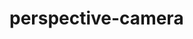 # perspective-camera

<div id="example"></div>
<script type="application/javascript">
  new Vue({
    el: '#example',
    template: '<live-code class="full" :template="code" mode="html>iframe" :debounce="200" />',
    data: {
      code:
`
<script src="${location.origin+location.pathname}/global.js"><\/script>

<style>
    body, html {
        width: 100%;
        height: 100%;
        margin: 0;
        padding: 0;
        overflow: hidden;
        background: #191919;
        touch-action: none; /* prevent touch drag from scrolling */
        color: #ccc;
    }
    i-scene { position: absolute!important; top: 0; left: 0; }
    i-scene:nth-child(2) { pointer-events: none; }
    i-node { padding: 15px; pointer-events: all; }
    label { padding-right: 10px; }
</style>

<i-scene id="scene" experimental-webgl>
    <i-perspective-camera id="cam" active position="0 0 1000"></i-perspective-camera>
    <i-ambient-light intensity="0.3"></i-ambient-light>
    <i-point-light
        id="light"
        color="white"
        position="300 300 300"
        size="0 0 0"
        cast-shadow="true"
        intensity="0.8"
        align="-0.5 -0.5" FIXME-this-needed-while-using-custom-camera
    >
        <i-mesh has="sphere-geometry basic-material" cast-shadow="false" size="10" mount-point="0.5 0.5" color="#eee"></i-mesh>
    </i-point-light>
    <!-- Specify a color otherwise the material will be tinted deeppink by default -->
    <i-mesh id="model"
        has="box-geometry phong-material"
        rotation="40 40 0"
        Xalign="0.5 0.5 0.5" FIXME-this-is-disabled-while-using-custom-camera
        mount-point="0.5 0.5 0.5"
        size="100 100 100"
        color="white"
        texture="${location.origin+location.pathname}/textures/cement.jpg"
    >
    </i-mesh>
</i-scene>

<i-scene id="scene2">
    <i-node size-mode="proportional literal" size="1 80">
        <!-- FIXME When toggling these too fast, the toggling breaks. Three.js Loader problem? -->
        <label>
            Field of view <code id="fovValue">(50)</code>:
            <input id="fov" type="range" min="1" max="75" value="50">
        </label><br />
        <label>
            Camera element active:
            <input id="active" type="checkbox" checked>
        </label>
    </i-node>
</i-scene>

<script>
    // defines the default names for the HTML elements
    LUME.useDefaultNames()

    const light = document.querySelector('#light')

    document.addEventListener('pointermove', event => {
        event.preventDefault()
        light.position.x = event.clientX
        light.position.y = event.clientY
    })

    const el = document.querySelector('#model')

    const rotate = (t) => 180 * Math.sin(0.0005 * t)
    el.rotation = (x, y, z, t) => [rotate(t/1.4), rotate(t/2.1), rotate(t/2.5)]

    const onFovChange = event => {
        cam.fov = event.target.value
        fovValue.textContent = '('+event.target.value.padStart(2, '0')+')'
    }

    fov.addEventListener('change', onFovChange)
    fov.addEventListener('input', onFovChange)

    active.addEventListener('change', e => cam.active = !cam.active)
<\/script>

`
    },
  })
</script>
